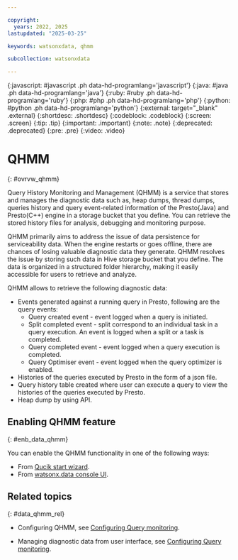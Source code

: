 ```yaml
---

copyright:
  years: 2022, 2025
lastupdated: "2025-03-25"

keywords: watsonxdata, qhmm

subcollection: watsonxdata

---
```


{:javascript: #javascript .ph data-hd-programlang='javascript'}
{:java: #java .ph data-hd-programlang='java'}
{:ruby: #ruby .ph data-hd-programlang='ruby'}
{:php: #php .ph data-hd-programlang='php'}
{:python: #python .ph data-hd-programlang='python'}
{:external: target="_blank" .external}
{:shortdesc: .shortdesc}
{:codeblock: .codeblock}
{:screen: .screen}
{:tip: .tip}
{:important: .important}
{:note: .note}
{:deprecated: .deprecated}
{:pre: .pre}
{:video: .video}

# QHMM
{: #ovrvw_qhmm}


Query History Monitoring and Management (QHMM) is a service that stores and manages the diagnostic data such as, heap dumps, thread dumps, queries history and query event-related information of the Presto(Java) and Presto(C++) engine in a storage bucket that you define. You can retrieve the stored history files for analysis, debugging and monitoring purpose.

QHMM primarily aims to address the issue of data persistence for serviceability data. When the engine restarts or goes offline, there are chances of losing valuable diagnostic data they generate. QHMM resolves the issue by storing such data in Hive storage bucket that you define. The data is organized in a structured folder hierarchy, making it easily accessible for users to retrieve and analyze.

QHMM allows to retrieve the following diagnostic data:
* Events generated against a running query in Presto, following are the query events:
    * Query created event - event logged when a query is initiated.
    * Split completed event - split correspond to an individual task in a query execution. An event is logged when a split or a task is completed.
    * Query completed event - event logged when a query execution is completed.
    * Query Optimiser event - event logged when the query optimizer is enabled.
* Histories of the queries executed by Presto in the form of a json file.
* Query history table created where user can execute a query to view the histories of the queries executed by Presto.
* Heap dump by using API.



## Enabling QHMM feature
{: #enb_data_qhmm}

You can enable the QHMM functionality in one of the following ways:

* From [Qucik start wizard](https://cloud.ibm.com/docs/watsonxdata?topic=watsonxdata-quick_start#qs_montr).
* From [watsonx.data console UI](/docs/watsonxdata?topic=watsonxdata-qhmm).

## Related topics
{: #data_qhmm_rel}

* Configuring QHMM, see [Configuring Query monitoring](/docs/watsonxdata?topic=watsonxdata-qhmm).

* Managing diagnostic data from user interface, see [Configuring Query monitoring](/docs/watsonxdata?topic=watsonxdata-ret_qhmm).
